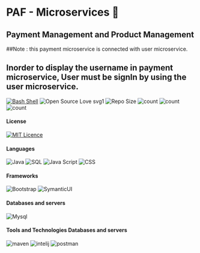 
# PAF - Microservices 🎉
## Payment Management and Product Management 
##Note : this payment microservice is connected with user microservice.
## Inorder to display the username in payment microservice, User must be signIn by using the user microservice.

[![Bash Shell](https://badges.frapsoft.com/bash/v1/bash-150x25.png?v=103)](https://github.com/ellerbrock/open-source-badges/)
![Open Source Love svg1](https://badges.frapsoft.com/os/v1/open-source.svg?v=103)
![Repo Size](https://img.shields.io/github/repo-size/rivinduchamath/PAF)
![count](https://img.shields.io/github/languages/count/rivinduchamath/PAF)
![count](https://img.shields.io/github/forks/rivinduchamath/PAF?style=social)
![count](https://img.shields.io/github/watchers/rivinduchamath/PAF?style=social) 

#### License

[![MIT Licence](https://badges.frapsoft.com/os/mit/mit-125x28.png?v=103)](https://opensource.org/licenses/mit-license.php)


#### Languages
![Java](https://img.shields.io/badge/Language-Java-yellowgreen)
![SQL](https://img.shields.io/badge/Language-SQL-yellowgreen)
![Java Script](https://img.shields.io/badge/Language-JavaScript-yellowgreen)
![CSS](https://img.shields.io/badge/Language-CSS-yellowgreen) 

#### Frameworks
![Bootstrap](https://img.shields.io/badge/Framework-Bootstrap-darkgreen)
![SymanticUI](https://img.shields.io/badge/Framework-SymanticUI-darkgreen) 


####  Databases and servers
![Mysql](https://img.shields.io/badge/Database-MySQL-green)


#### Tools and Technologies Databases and servers
![maven](https://img.shields.io/badge/Tool-maven-blue)
![intelij](https://img.shields.io/badge/Tool-intelij-blue)
![postman](https://img.shields.io/badge/Tool-Postman-blue) 
